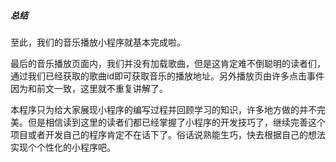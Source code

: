 ##### 总结

至此，我们的音乐播放小程序就基本完成啦。

最后的音乐播放页面内，我们并没有加载歌曲，但是这肯定难不倒聪明的读者们，通过我们已经获取的歌曲id即可获取音乐的播放地址。另外播放页由许多点击事件因为和前文一致，这里就不重复讲解了。

本程序只为给大家展现小程序的编写过程并回顾学习的知识，许多地方做的并不完美。但是相信读到这里的读者们都已经掌握了小程序的开发技巧了，继续完善这个项目或者开发自己的程序肯定不在话下了。俗话说熟能生巧，快去根据自己的想法实现个个性化的小程序吧。